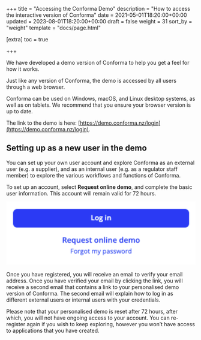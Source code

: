 +++
title = "Accessing the Conforma Demo"
description = "How to access the interactive version of Conforma"
date = 2021-05-01T18:20:00+00:00
updated = 2023-08-01T18:20:00+00:00
draft = false
weight = 31
sort_by = "weight"
template = "docs/page.html"

[extra]
toc = true

+++

We have developed a demo version of Conforma to help you get a feel for how it works. 

Just like any version of Conforma, the demo is accessed by all users through a web browser.

 <div class="tip">
Conforma can be used on Windows, macOS, and Linux desktop systems, as well as on tablets. We recommend that you ensure your browser version is up to date.
 </div>

The link to the demo is here: [https://demo.conforma.nz/login](https://demo.conforma.nz/login).

## Setting up as a new user in the demo
You can set up your own user account and explore Conforma as an external user (e.g. a supplier), and as an internal user (e.g. as a regulator staff member) to explore the various workflows and functions of Conforma. 

To set up an account, select <b>Request online demo</b>, and complete the basic user information. This account will remain valid for 72 hours.

![Demo login](/docs/about/demo/demologin.png)

Once you have registered, you will receive an email to verify your email address. Once you have verified your email by clicking the link, you will receive a second email that contains a link to your personalised demo version of Conforma. The second email will explain how to log in as different external users or internal users with your credentials.


 <div class="tip">
Please note that your personalised demo is reset after 72 hours, after which, you will not have ongoing access to your account. You can re-register again if you wish to keep exploring, however you won’t have access to applications that you have created. 
 </div>


